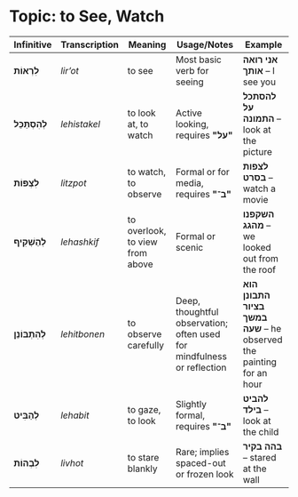 # Topic: to See, Watch

| **Infinitive**  | **Transcription**      | **Meaning**             | **Usage/Notes**     | **Example**            |
|----------------|-----------------------|-------------------------|------------------------|----------------------|
| **לִרְאוֹת**       | *lir’ot* |        to see                    | Most basic verb for seeing |  **אני רואה אותך** – I see you                  |
| **לְהִסְתַּכֵּל**     | *lehistakel* |  to look at, to watch            | Active looking, requires **"על"** | **להסתכל על התמונה** – look at the picture   |
| **לִצְפּוֹת**     | *litzpot* |         to watch, to observe            | Formal or for media, requires **"ב־"** |  **לצפות בסרט** – watch a movie         |
| **לְהַשְׁקִיף**   | *lehashkif* |     to overlook, to view from above | Formal or scenic |  **השקפנו מהגג** – we looked out from the roof            |
| **לְהִתְבּוֹנֵן** | *lehitbonen* |  to observe carefully            | Deep, thoughtful observation; often used for mindfulness or reflection | **הוא התבונן בציור במשך שעה** – he observed the painting for an hour  |
| **לְהַבִּיט**    | *lehabit* |         to gaze, to look                |   Slightly formal, requires **"ב־"**       | **להביט בילד** – look at the child |
| **לִבְהוֹת**    | *livhot* |           to stare blankly                | Rare; implies spaced-out or frozen look |  **בהה בקיר** – stared at the wall |
